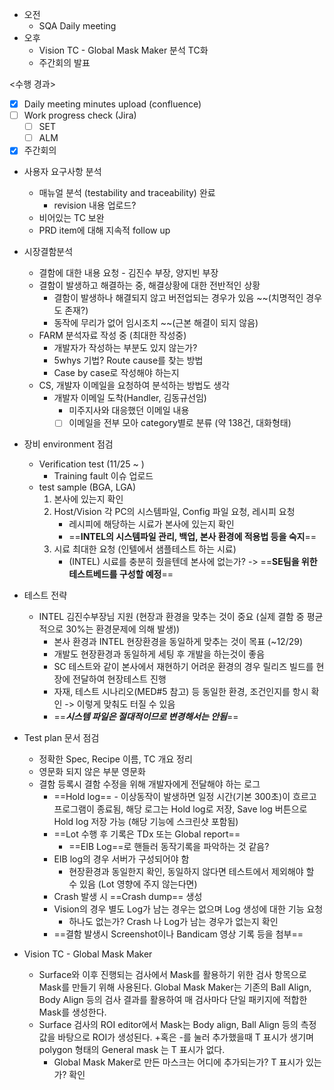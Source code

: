 - 오전
	- SQA Daily meeting
- 오후
	- Vision TC -  Global Mask Maker 분석 TC화
	- 주간회의 발표

<수행 경과>
- [x] Daily meeting minutes upload (confluence)
- [ ] Work progress check (Jira)
	- [ ] SET
	- [ ] ALM
- [x] 주간회의

- 사용자 요구사항 분석
	- 매뉴얼 분석 (testability and traceability) 완료
		- revision 내용 업로드?
	- 비어있는 TC 보완
	- PRD item에 대해 지속적 follow up
- 시장결함분석
	- 결함에 대한 내용 요청 - 김진수 부장, 양지빈 부장
	- 결함이 발생하고 해결하는 중, 해결상황에 대한 전반적인 상황
		- 결함이 발생하나 해결되지 않고 버전업되는 경우가 있음 ~~(치명적인 경우도 존재?)
		- 동작에 무리가 없어 임시조치 ~~(근본 해결이 되지 않음)
	- FARM 분석자료 작성 중 (최대한 작성중)
		- 개발자가 작성하는 부분도 있지 않는가?
		- 5whys 기법? Route cause를 찾는 방법
		- Case by case로 작성해야 하는지
	- CS, 개발자 이메일을 요청하여 분석하는 방법도 생각
		- 개발자 이메일 도착(Handler, 김동규선임)
			- 미주지사와 대응했던 이메일 내용
			- [ ] 이메일을 전부 모아 category별로 분류 (약 138건, 대화형태)
- 장비 environment 점검
	- Verification test (11/25 ~ )
		- Training fault 이슈 업로드
	- test sample (BGA, LGA)
		1. 본사에 있는지 확인
		2. Host/Vision 각 PC의 시스템파일, Config 파일 요청, 레시피 요청
			- 레시피에 해당하는 시료가 본사에 있는지 확인
			- ==**INTEL의 시스템파일 관리, 백업, 본사 환경에 적용법 등을 숙지**==
		3. 시료 최대한 요청 (인텔에서 샘플테스트 하는 시료)
			- (INTEL) 시료를 충분히 줬을텐데 본사에 없는가? -> ==**SE팀을 위한 테스트베드를 구성할 예정**==
- 테스트 전략
	- INTEL 김진수부장님 지원 (현장과 환경을 맞추는 것이 중요 (실제 결함 중 평균적으로 30%는 환경문제에 의해 발생))
		- 본사 환경과 INTEL 현장환경을 동일하게 맞추는 것이 목표 (~12/29)
		- 개발도 현장환경과 동일하게 세팅 후 개발을 하는것이 좋음
		- SC 테스트와 같이 본사에서 재현하기 어려운 환경의 경우 릴리즈 빌드를 현장에 전달하여 현장테스트 진행
		- 자재, 테스트 시나리오(MED#5 참고) 등 동일한 환경, 조건인지를 항시 확인 -> 이렇게 맞춰도 터질 수 있음
		- ==***시스템 파일은 절대적이므로 변경해서는 안됨***==
- Test plan 문서 점검
	- 정확한 Spec, Recipe 이름, TC 개요 정리
	- 영문화 되지 않은 부분 영문화
	- 결함 등록시 결함 수정을 위해 개발자에게 전달해야 하는 로그
		- ==Hold log== - 이상동작이 발생하면 일정 시간(기본 300초)이 흐르고 프로그램이 종료됨,  해당 로그는 Hold log로 저장, Save log 버튼으로 Hold log 저장 가능 (해당 기능에 스크린샷 포함됨)
		- ==Lot 수행 후 기록은 TDx 또는 Global report==
			- ==EIB Log==로 핸들러 동작기록을 파악하는 것 같음?
		- EIB log의 경우 서버가 구성되어야 함
			- 현장환경과 동일한지 확인, 동일하지 않다면 테스트에서 제외해야 할 수 있음 (Lot 영향에 주지 않는다면)
		- Crash 발생 시 ==Crash dump== 생성
		- Vision의 경우 별도 Log가 남는 경우는 없으며 Log 생성에 대한 기능 요청
			- 하나도 없는가? Crash 나 Log가 남는 경우가 없는지 확인
		- ==결함 발생시 Screenshot이나 Bandicam 영상 기록 등을 첨부==

- Vision TC - Global Mask Maker
	- Surface와 이후 진행되는 검사에서 Mask를 활용하기 위한 검사 항목으로 Mask를 만들기 위해 사용된다.  Global Mask Maker는 기존의 Ball Align, Body Align 등의 검사 결과를 활용하여 매 검사마다 단일 패키지에 적합한 Mask를 생성한다.
	- Surface 검사의 ROI editor에서 Mask는 Body align, Ball Align 등의 측정값을 바탕으로 ROI가 생성된다. +혹은 -를 눌러 추가했을때 T 표시가 생기며 polygon 형태의 General mask 는 T 표시가 없다.
		- Global Mask Maker로 만든 마스크는 어디에 추가되는가? T 표시가 있는가? 확인

